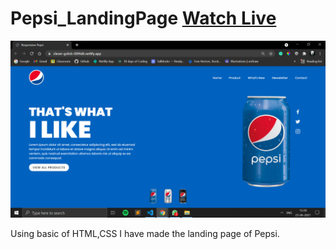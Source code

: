 # Pepsi_LandingPage [Watch Live](https://pepsi-main-page.netlify.app/)

![snapshot](ss.png)

Using basic of HTML,CSS I have made the landing page of Pepsi.
